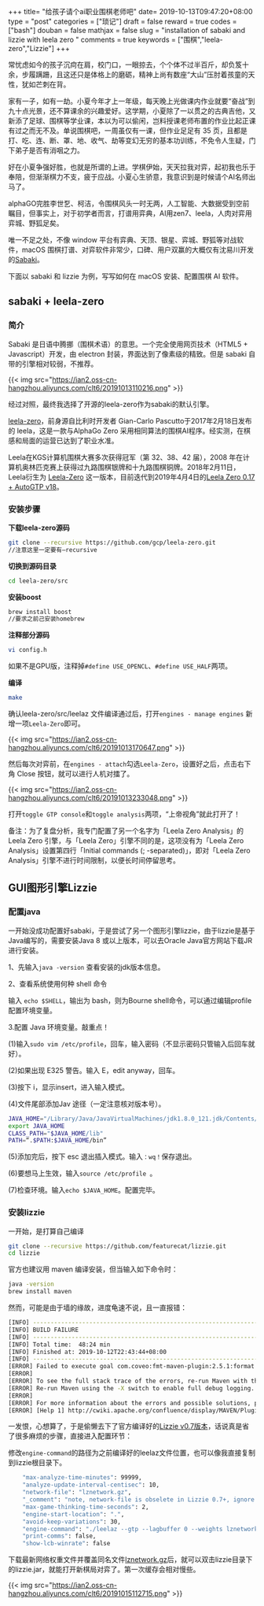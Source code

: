 +++
title= "给孩子请个ai职业围棋老师吧"
date= 2019-10-13T09:47:20+08:00
type = "post"
categories = ["琐记"]
draft = false
reward = true
codes = ["bash"]
douban = false
mathjax = false
slug = "installation of sabaki and lizzie with leela zero "
comments = true
keywords = ["围棋","leela-zero","Lizzie"]
+++

常忧虑如今的孩子沉疴在肩，校门口，一眼掠去，个个体不过半百斤，却负笈十余，步履蹒跚，且这还只是体格上的磨砺，精神上尚有数座“大山”压肘着孩童的天性，犹如芒刺在背。

家有一子，如有一劫。小夏今年才上一年级，每天晚上光做课内作业就要“奋战”到九十点光景，还不算课余的兴趣爱好。这学期，小夏除了一以贯之的古典吉他，又新添了足球、围棋等学业课，本以为可以偷闲，岂料授课老师布置的作业比起正课有过之而无不及。单说围棋吧，一周虽仅有一课，但作业足足有 35 页，且都是打、吃、连、断、罩、地、收气、劫等变幻无穷的基本功训练，不免令人生疑，门下弟子是否有消咽之力。

好在小夏争强好胜，也就是所谓的上进。学棋伊始，天天拉我对弈，起初我也乐于奉陪，但渐渐棋力不支，疲于应战。小夏心生骄意，我意识到是时候请个AI名师出马了。

<!--more-->
alphaGO完胜李世乭、柯洁，令围棋风头一时无两，人工智能、大数据受到空前瞩目，但事实上，对于初学者而言，打谱用弈典，AI用zen7、leela，人肉对弈用弈城、野狐足矣。

唯一不足之处，不像 window 平台有弈典、天顶、银星、弈城、野狐等对战软件，macOS 围棋打谱、对弈软件非常少，口碑、用户双赢的大概仅有沈易川开发的[Sabaki][l1]。

下面以 sabaki 和 lizzie 为例，写写如何在 macOS 安装、配置围棋 AI 软件。

## sabaki + leela-zero

### 简介
Sabaki 是日语中腾挪（围棋术语）的意思。一个完全使用网页技术（HTML5 + Javascript）开发，由 electron 封装，界面达到了像素级的精致。但是 sabaki 自带的引擎相对较弱，不推荐。

{{< img src="https://ian2.oss-cn-hangzhou.aliyuncs.com/clt6/20191013110216.png" >}}

经过对照，最终我选择了开源的leela-zero作为sabaki的默认引擎。

[leela-zero][l2]，前身源自比利时开发者 Gian-Carlo Pascutto于2017年2月18日发布的 leela，这是一款与AlphaGo Zero 采用相同算法的围棋AI程序。经实测，在棋感和局面的运营已达到了职业水准。

Leela在KGS计算机围棋大赛多次获得冠军（第 32、38、42 届），2008 年在计算机奥林匹克赛上获得过九路围棋银牌和十九路围棋铜牌。2018年2月11日，Leela衍生为 [Leela-Zero][l4] 这一版本，目前迭代到2019年4月4日的[Leela Zero 0.17 + AutoGTP v18][l3]。

### 安装步骤

**下载leela-zero源码**
```bash
git clone --recursive https://github.com/gcp/leela-zero.git
//注意这里一定要有—recursive
```

**切换到源码目录**
```bash
cd leela-zero/src
```
**安装boost**
```bash
brew install boost
//要求之前己安装homebrew
```
**注释部分源码**
```bash
vi config.h
```
如果不是GPU版，注释掉`#define USE_OPENCL`、`#define USE_HALF`两项。

**编译**
```bash
make
```

确认leela-zero/src/leelaz 文件编译通过后，打开`engines - manage engines` 新增一项`Leela-Zero`即可。

{{< img src="https://ian2.oss-cn-hangzhou.aliyuncs.com/clt6/20191013170647.png" >}}

然后每次对弈前，在`engines - attach`勾选`Leela-Zero`，设置好之后，点击右下角 Close 按钮，就可以进行人机对擂了。

{{< img src="https://ian2.oss-cn-hangzhou.aliyuncs.com/clt6/20191013233048.png" >}}

打开`toggle GTP console`和`toggle analysis`两项，“上帝视角”就此打开了！

备注：为了复盘分析，我专门配置了另一个名字为「Leela Zero Analysis」的 Leela Zero 引擎，与「Leela Zero」引擎不同的是，这项没有为「Leela Zero Analysis」设置第四行「Initial commands (; -separated)」，即对「Leela Zero Analysis」引擎不进行时间限制，以便长时间停留思考。

## GUI图形引擎Lizzie

### 配置java
一开始没成功配置好sabaki，于是尝试了另一个图形引擎lizzie，由于lizzie是基于Java编写的，需要安装Java 8 或以上版本，可以去Oracle Java官方网站下载JR 进行安装。

1、先输入`java -version` 查看安装的jdk版本信息。


2、查看系统使用何种 shell 命令

输入 `echo $SHELL`，输出为 bash，则为Bourne shell命令，可以通过编辑profile配置环境变量。


3.配置 Java 环境变量。敲重点！

(1)输入`sudo vim /etc/profile`，回车，输入密码（不显示密码只管输入后回车就好）。

(2)如果出现 E325 警告。输入 E，edit anyway，回车。

(3)按下 i，显示insert，进入输入模式。

(4)文件尾部添加Jav 途径（一定注意核对版本号）。

```bash
JAVA_HOME="/Library/Java/JavaVirtualMachines/jdk1.8.0_121.jdk/Contents/Home"
export JAVA_HOME
CLASS_PATH="$JAVA_HOME/lib"
PATH=“.$PATH:$JAVA_HOME/bin”
```
(5)添加完后，按下 esc 退出插入模式。输入`：wq！`保存退出。

(6)要想马上生效，输入`source /etc/profile `。

(7)检查环境。输入`echo $JAVA_HOME`。配置完毕。

### 安装lizzie

一开始，是打算自己编译

``` bash
git clone --recursive https://github.com/featurecat/lizzie.git
cd lizzie
```
官方也建议用 maven 编译安装，但当输入如下命令时：

``` bash
java -version
brew install maven
```
然而，可能是由于墙的缘故，进度龟速不说，且一直报错：
```bash
[INFO] ------------------------------------------------------------------------
[INFO] BUILD FAILURE
[INFO] ------------------------------------------------------------------------
[INFO] Total time:  48:24 min
[INFO] Finished at: 2019-10-12T22:43:44+08:00
[INFO] ------------------------------------------------------------------------
[ERROR] Failed to execute goal com.coveo:fmt-maven-plugin:2.5.1:format (default) on project lizzie: Execution default of goal com.coveo:fmt-maven-plugin:2.5.1:format failed: Plugin com.coveo:fmt-maven-plugin:2.5.1 or one of its dependencies could not be resolved: The following artifacts could not be resolved: com.google.guava:guava:jar:22.0, com.google.errorprone:javac-shaded:jar:9+181-r4173-1: Could not transfer artifact com.google.guava:guava:jar:22.0 from/to central (https://repo.maven.apache.org/maven2): GET request of: com/google/guava/guava/22.0/guava-22.0.jar from central failed: Read timed out -> [Help 1]
[ERROR]
[ERROR] To see the full stack trace of the errors, re-run Maven with the -e switch.
[ERROR] Re-run Maven using the -X switch to enable full debug logging.
[ERROR]
[ERROR] For more information about the errors and possible solutions, please read the following articles:
[ERROR] [Help 1] http://cwiki.apache.org/confluence/display/MAVEN/PluginResolutionException
```

一发恨，心想算了，于是偷懒去下了官方编译好的[Lizzie v0.7版本][l4]，话说真是省了很多麻烦的步骤，直接进入配置环节：

修改`engine-command`的路径为之前编译好的leelaz文件位置，也可以像我直接复制到lizzie根目录下。

```bash
    "max-analyze-time-minutes": 99999,
    "analyze-update-interval-centisec": 10,
    "network-file": "lznetwork.gz",
    "_comment": "note, network-file is obselete in Lizzie 0.7+, ignore network-file, kept for compatibility",
    "max-game-thinking-time-seconds": 2,
    "engine-start-location": ".",
    "avoid-keep-variations": 30,
    "engine-command": "./leelaz --gtp --lagbuffer 0 --weights lznetwork.gz",
    "print-comms": false,
    "show-lcb-winrate": false
```
下载最新网络权重文件并覆盖同名文件[lznetwork.gz][l5]后，就可以双击lizzie目录下的lizzie.jar，就能打开新棋局对弈了。第一次缓存会相对慢些。

{{< img src="https://ian2.oss-cn-hangzhou.aliyuncs.com/clt6/20191015112715.png" >}}

[l1]: https://sabaki.yichuanshen.de/
[l2]: https://zero.sjeng.org/
[l3]: https://github.com/leela-zero/leela-zero
[l4]: https://github.com/featurecat/lizzie/releases
[l5]: http://zero.sjeng.org/best-network
